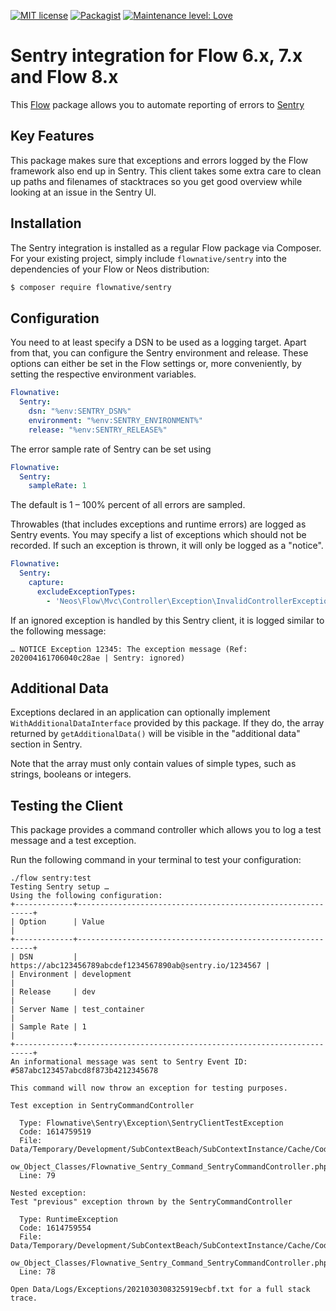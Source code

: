 [![MIT license](http://img.shields.io/badge/license-MIT-brightgreen.svg)](http://opensource.org/licenses/MIT)
[![Packagist](https://img.shields.io/packagist/v/flownative/sentry.svg)](https://packagist.org/packages/flownative/sentry)
[![Maintenance level: Love](https://img.shields.io/badge/maintenance-%E2%99%A1%E2%99%A1%E2%99%A1-ff69b4.svg)](https://www.flownative.com/en/products/open-source.html)

# Sentry integration for Flow 6.x, 7.x and Flow 8.x

This [Flow](https://flow.neos.io) package allows you to automate
reporting of errors to [Sentry](https://www.sentry.io)

## Key Features

This package makes sure that exceptions and errors logged by the Flow 
framework also end up in Sentry. This client takes some extra care to
clean up paths and filenames of stacktraces so you get good overview
while looking at an issue in the Sentry UI.

## Installation

The Sentry integration is installed as a regular Flow package via
Composer. For your existing project, simply include `flownative/sentry`
into the dependencies of your Flow or Neos distribution:

```bash
$ composer require flownative/sentry
```

## Configuration

You need to at least specify a DSN to be used as a logging target. Apart
from that, you can configure the Sentry environment and release. These
options can either be set in the Flow settings or, more conveniently, by
setting the respective environment variables.

```yaml
Flownative:
  Sentry:
    dsn: "%env:SENTRY_DSN%"
    environment: "%env:SENTRY_ENVIRONMENT%"
    release: "%env:SENTRY_RELEASE%"
```

The error sample rate of Sentry can be set using

```yaml
Flownative:
  Sentry:
    sampleRate: 1
```

The default is 1 – 100% percent of all errors are sampled.

Throwables (that includes exceptions and runtime errors) are logged as
Sentry events. You may specify a list of exceptions which should not be
recorded. If such an exception is thrown, it will only be logged as a
"notice".

```yaml
Flownative:
  Sentry:
    capture:
      excludeExceptionTypes:
        - 'Neos\Flow\Mvc\Controller\Exception\InvalidControllerException'
```

If an ignored exception is handled by this Sentry client, it is logged
similar to the following message:

```
… NOTICE Exception 12345: The exception message (Ref: 202004161706040c28ae | Sentry: ignored)
```

## Additional Data

Exceptions declared in an application can optionally implement 
`WithAdditionalDataInterface` provided by this package. If they do, the 
array returned by `getAdditionalData()` will be visible in the "additional 
data" section in Sentry.

Note that the array must only contain values of simple types, such as 
strings, booleans or integers.

## Testing the Client

This package provides a command controller which allows you to log a
test message and a test exception.

Run the following command in your terminal to test your configuration:

```
./flow sentry:test
Testing Sentry setup …
Using the following configuration:
+-------------+------------------------------------------------------------+
| Option      | Value                                                      |
+-------------+------------------------------------------------------------+
| DSN         | https://abc123456789abcdef1234567890ab@sentry.io/1234567 |
| Environment | development                                                |
| Release     | dev                                                        |
| Server Name | test_container                                             |
| Sample Rate | 1                                                          |
+-------------+------------------------------------------------------------+
An informational message was sent to Sentry Event ID: #587abc123457abcd8f873b4212345678

This command will now throw an exception for testing purposes.

Test exception in SentryCommandController

  Type: Flownative\Sentry\Exception\SentryClientTestException
  Code: 1614759519
  File: Data/Temporary/Development/SubContextBeach/SubContextInstance/Cache/Code/Fl
        ow_Object_Classes/Flownative_Sentry_Command_SentryCommandController.php
  Line: 79

Nested exception:
Test "previous" exception thrown by the SentryCommandController

  Type: RuntimeException
  Code: 1614759554
  File: Data/Temporary/Development/SubContextBeach/SubContextInstance/Cache/Code/Fl
        ow_Object_Classes/Flownative_Sentry_Command_SentryCommandController.php
  Line: 78

Open Data/Logs/Exceptions/2021030308325919ecbf.txt for a full stack trace.


````
